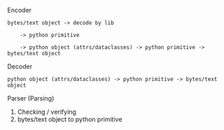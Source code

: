 Encoder

```
bytes/text object -> decode by lib

    -> python primitive

    -> python object (attrs/dataclasses) -> python primitive -> bytes/text object

```

Decoder

```
python object (attrs/dataclasses) -> python primitive -> bytes/text object
```

Parser (Parsing)

1. Checking / verifying
2. bytes/text object to python primitive
